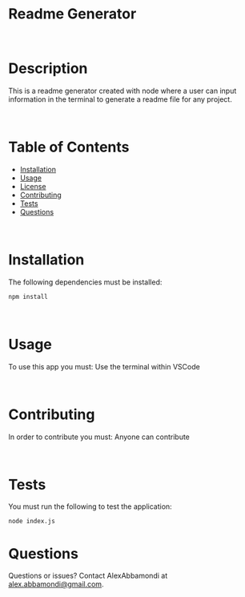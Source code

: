 # Readme Generator

  <br/>
  
  # Description
  This is a readme generator created with node where a user can input information in the terminal to generate a readme file for any project.

  <br/>

  # Table of Contents 
  - [Installation](#installation)
  - [Usage](#usage)
  - [License](#license)
  - [Contributing](#contributing)
  - [Tests](#tests)
  - [Questions](#questions)

  <br/>

  # Installation
  The following dependencies must be installed: 
  ```sh
  npm install
  ```

  <br/>

  # Usage
  To use this app you must: 
  Use the terminal within VSCode

  <br/>

  # Contributing
  ​In order to contribute you must: 
  Anyone can contribute

  <br/>

  # Tests
  You must run the following to test the application: 
  ```sh
  node index.js
  ```

  

  # Questions
   Questions or issues? Contact AlexAbbamondi at alex.abbamondi@gmail.com.
